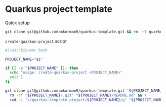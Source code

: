 # Quarkus project template

Quick setup

```sh
git clone git@github.com:mkorman9/quarkus-template.git && rm -rf quarkus-template/.git quarkus-template/README.md
```

`create-quarkus-project` script

```sh
#!/usr/bin/env bash

PROJECT_NAME="$1"

if [[ -z "$PROJECT_NAME" ]]; then
  echo "usage: create-quarkus-project <PROJECT_NAME>"
  exit 1
fi

git clone git@github.com:mkorman9/quarkus-template.git "${PROJECT_NAME}" && \
  rm -rf "${PROJECT_NAME}/.git" "${PROJECT_NAME}/README.md" && \
  sed -i "s/quarkus-template-project/${PROJECT_NAME}/g" "${PROJECT_NAME}/pom.xml"

```
